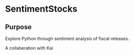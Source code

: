 # SentimentStocks

## Purpose

Explore Python through sentiment analysis of fiscal releases.

A collaberation with Kai